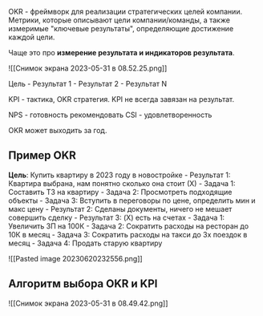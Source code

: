 OKR - фреймворк для реализации стратегических целей компании. Метрики, которые описывают цели компании/команды, а также измеримые "ключевые результаты", определяющие достижение каждой цели.

Чаще это про **измерение результата и индикаторов результата**.

![[Снимок экрана 2023-05-31 в 08.52.25.png]]

Цель
	- Результат 1
	- Результат 2
	- Результат N

KPI - тактика, OKR стратегия. KPI не всегда завязан на результат.

NPS - готовность рекомендовать
CSI - удовлетворенность

OKR может выходить за год.

## Пример OKR
**Цель**: Купить квартиру в 2023 году в новостройке
	- Результат 1: Квартира выбрана, нам понятно сколько она стоит (Х)
		- Задача 1: Составить ТЗ на квартиру
		- Задача 2: Просмотреть подходящие объекты
		- Задача 3: Вступить в переговоры по цене, определить мин и макс цену
	- Результат 2: Сделаны документы, ничего не мешает совершить сделку
	- Результат 3: (X) есть на счетах
		- Задача 1: Увеличить ЗП на 100К
		- Задача 2: Сократить расходы на ресторан до 10К в месяц
		- Задача 3: Сократить расходы на такси до 3х поездок в месяц
		- Задача 4: Продать старую квартиру

![[Pasted image 20230620232556.png]]

## Алгоритм выбора OKR и KPI
![[Снимок экрана 2023-05-31 в 08.49.42.png]]
